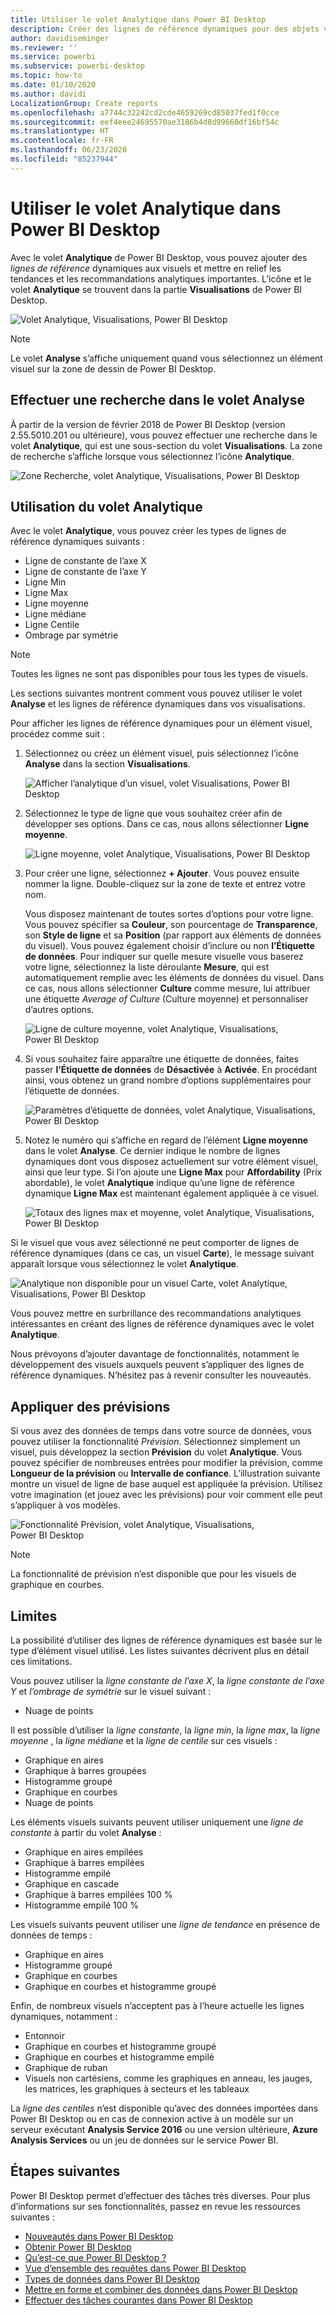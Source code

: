 ```yaml
---
title: Utiliser le volet Analytique dans Power BI Desktop
description: Créer des lignes de référence dynamiques pour des objets visuels dans Power BI Desktop
author: davidiseminger
ms.reviewer: ''
ms.service: powerbi
ms.subservice: powerbi-desktop
ms.topic: how-to
ms.date: 01/10/2020
ms.author: davidi
LocalizationGroup: Create reports
ms.openlocfilehash: a7744c32242cd2cde4659269cd85037fed1f0cce
ms.sourcegitcommit: eef4eee24695570ae3186b4d8d99660df16bf54c
ms.translationtype: HT
ms.contentlocale: fr-FR
ms.lasthandoff: 06/23/2020
ms.locfileid: "85237944"
---
```

# <a name="use-the-analytics-pane-in-power-bi-desktop"></a>Utiliser le volet Analytique dans Power BI Desktop

Avec le volet **Analytique** de Power BI Desktop, vous pouvez ajouter des *lignes de référence* dynamiques aux visuels et mettre en relief les tendances et les recommandations analytiques importantes. L’icône et le volet **Analytique** se trouvent dans la partie **Visualisations** de Power BI Desktop.

![Volet Analytique, Visualisations, Power BI Desktop](media/desktop-analytics-pane/analytics-pane_1.png)

> [!NOTE]
> Le volet **Analyse** s’affiche uniquement quand vous sélectionnez un élément visuel sur la zone de dessin de Power BI Desktop.

## <a name="search-within-the-analytics-pane"></a>Effectuer une recherche dans le volet Analyse

À partir de la version de février 2018 de Power BI Desktop (version 2.55.5010.201 ou ultérieure), vous pouvez effectuer une recherche dans le volet **Analytique**, qui est une sous-section du volet **Visualisations**. La zone de recherche s’affiche lorsque vous sélectionnez l’icône **Analytique**.

![Zone Recherche, volet Analytique, Visualisations, Power BI Desktop](media/desktop-analytics-pane/analytics-pane_1b.png)

## <a name="use-the-analytics-pane"></a>Utilisation du volet Analytique

Avec le volet **Analytique**, vous pouvez créer les types de lignes de référence dynamiques suivants :

* Ligne de constante de l’axe X
* Ligne de constante de l’axe Y
* Ligne Min
* Ligne Max
* Ligne moyenne
* Ligne médiane
* Ligne Centile
* Ombrage par symétrie

> [!NOTE]
> Toutes les lignes ne sont pas disponibles pour tous les types de visuels.

Les sections suivantes montrent comment vous pouvez utiliser le volet **Analyse** et les lignes de référence dynamiques dans vos visualisations.

Pour afficher les lignes de référence dynamiques pour un élément visuel, procédez comme suit :

1. Sélectionnez ou créez un élément visuel, puis sélectionnez l’icône **Analyse** dans la section **Visualisations**.

    ![Afficher l’analytique d’un visuel, volet Visualisations, Power BI Desktop](media/desktop-analytics-pane/analytics-pane_2.png)

2. Sélectionnez le type de ligne que vous souhaitez créer afin de développer ses options. Dans ce cas, nous allons sélectionner **Ligne moyenne**.

    ![Ligne moyenne, volet Analytique, Visualisations, Power BI Desktop](media/desktop-analytics-pane/analytics-pane_3.png)

3. Pour créer une ligne, sélectionnez **+&nbsp;Ajouter**. Vous pouvez ensuite nommer la ligne. Double-cliquez sur la zone de texte et entrez votre nom.

    Vous disposez maintenant de toutes sortes d’options pour votre ligne. Vous pouvez spécifier sa **Couleur**, son pourcentage de **Transparence**, son **Style de ligne** et sa **Position** (par rapport aux éléments de données du visuel). Vous pouvez également choisir d’inclure ou non **l’Étiquette de données**. Pour indiquer sur quelle mesure visuelle vous baserez votre ligne, sélectionnez la liste déroulante **Mesure**, qui est automatiquement remplie avec les éléments de données du visuel. Dans ce cas, nous allons sélectionner **Culture** comme mesure, lui attribuer une étiquette *Average of Culture* (Culture moyenne) et personnaliser d’autres options.

    ![Ligne de culture moyenne, volet Analytique, Visualisations, Power BI Desktop](media/desktop-analytics-pane/analytics-pane_4.png)

4. Si vous souhaitez faire apparaître une étiquette de données, faites passer **l’Étiquette de données** de **Désactivée** à **Activée**. En procédant ainsi, vous obtenez un grand nombre d’options supplémentaires pour l’étiquette de données.

    ![Paramètres d’étiquette de données, volet Analytique, Visualisations, Power BI Desktop](media/desktop-analytics-pane/analytics-pane_5.png)

5. Notez le numéro qui s’affiche en regard de l’élément **Ligne moyenne** dans le volet **Analyse**. Ce dernier indique le nombre de lignes dynamiques dont vous disposez actuellement sur votre élément visuel, ainsi que leur type. Si l’on ajoute une **Ligne Max** pour **Affordability** (Prix abordable), le volet **Analytique** indique qu’une ligne de référence dynamique **Ligne Max** est maintenant également appliquée à ce visuel.

    ![Totaux des lignes max et moyenne, volet Analytique, Visualisations, Power BI Desktop](media/desktop-analytics-pane/analytics-pane_6.png)

Si le visuel que vous avez sélectionné ne peut comporter de lignes de référence dynamiques (dans ce cas, un visuel **Carte**), le message suivant apparaît lorsque vous sélectionnez le volet **Analytique**.

![Analytique non disponible pour un visuel Carte, volet Analytique, Visualisations, Power BI Desktop](media/desktop-analytics-pane/analytics-pane_7.png)

Vous pouvez mettre en surbrillance des recommandations analytiques intéressantes en créant des lignes de référence dynamiques avec le volet **Analytique**.

Nous prévoyons d’ajouter davantage de fonctionnalités, notamment le développement des visuels auxquels peuvent s’appliquer des lignes de référence dynamiques. N’hésitez pas à revenir consulter les nouveautés.

## <a name="apply-forecasting"></a>Appliquer des prévisions

Si vous avez des données de temps dans votre source de données, vous pouvez utiliser la fonctionnalité *Prévision*. Sélectionnez simplement un visuel, puis développez la section **Prévision** du volet **Analytique**. Vous pouvez spécifier de nombreuses entrées pour modifier la prévision, comme **Longueur de la prévision** ou **Intervalle de confiance**. L’illustration suivante montre un visuel de ligne de base auquel est appliquée la prévision. Utilisez votre imagination (et jouez avec les prévisions) pour voir comment elle peut s’appliquer à vos modèles.

![Fonctionnalité Prévision, volet Analytique, Visualisations, Power BI Desktop](media/desktop-analytics-pane/analytics-pane_8.png)

> [!NOTE]
> La fonctionnalité de prévision n’est disponible que pour les visuels de graphique en courbes.

## <a name="limitations"></a>Limites

La possibilité d’utiliser des lignes de référence dynamiques est basée sur le type d’élément visuel utilisé. Les listes suivantes décrivent plus en détail ces limitations.

Vous pouvez utiliser la *ligne constante de l’axe X*, la *ligne constante de l’axe Y* et *l’ombrage de symétrie* sur le visuel suivant :

* Nuage de points

Il est possible d’utiliser la *ligne constante*, la *ligne min*, la *ligne max*, la *ligne moyenne* , la *ligne médiane* et la *ligne de centile* sur ces visuels :

* Graphique en aires
* Graphique à barres groupées
* Histogramme groupé
* Graphique en courbes
* Nuage de points

Les éléments visuels suivants peuvent utiliser uniquement une *ligne de constante* à partir du volet **Analyse** :

* Graphique en aires empilées
* Graphique à barres empilées
* Histogramme empilé
* Graphique en cascade
* Graphique à barres empilées 100 %
* Histogramme empilé 100 %

Les visuels suivants peuvent utiliser une *ligne de tendance* en présence de données de temps :

* Graphique en aires
* Histogramme groupé
* Graphique en courbes
* Graphique en courbes et histogramme groupé

Enfin, de nombreux visuels n’acceptent pas à l’heure actuelle les lignes dynamiques, notamment :

* Entonnoir
* Graphique en courbes et histogramme groupé
* Graphique en courbes et histogramme empilé
* Graphique de ruban
* Visuels non cartésiens, comme les graphiques en anneau, les jauges, les matrices, les graphiques à secteurs et les tableaux

La *ligne des centiles* n’est disponible qu’avec des données importées dans Power BI Desktop ou en cas de connexion active à un modèle sur un serveur exécutant **Analysis Service 2016** ou une version ultérieure, **Azure Analysis Services** ou un jeu de données sur le service Power BI.

## <a name="next-steps"></a>Étapes suivantes

Power BI Desktop permet d’effectuer des tâches très diverses. Pour plus d’informations sur ses fonctionnalités, passez en revue les ressources suivantes :

* [Nouveautés dans Power BI Desktop](../fundamentals/desktop-latest-update.md)
* [Obtenir Power BI Desktop](../fundamentals/desktop-get-the-desktop.md)
* [Qu’est-ce que Power BI Desktop ?](../fundamentals/desktop-what-is-desktop.md)
* [Vue d’ensemble des requêtes dans Power BI Desktop](desktop-query-overview.md)
* [Types de données dans Power BI Desktop](../connect-data/desktop-data-types.md)
* [Mettre en forme et combiner des données dans Power BI Desktop](../connect-data/desktop-shape-and-combine-data.md)
* [Effectuer des tâches courantes dans Power BI Desktop](desktop-common-query-tasks.md)
